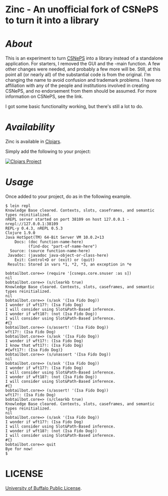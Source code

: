 Zinc - An unofficial fork of CSNePS to turn it into a library
======

# _About_

This is an experiment to turn [CSNePS](https://github.com/SNePS/CSNePS/tree/semtype-objectlang) into a library instead of a standalone application. For starters, I removed the GUI and the -main function. A few other changes were needed, and probably a few more will be. Still, at this point all (or nearly all) of the substantial code is from the original. I'm changing the name to avoid confusion and trademark problems. I have no affiliation with any of the people and institutions involved in creating CSNePS, and no endorsement from them should be assumed. For more information on CSNePS, see the link.

I got some basic functionality working, but there's still a lot to do.




# _Availability_

Zinc is available in [Clojars](https://clojars.org/).

Simply add the following to your project:

[![Clojars Project](http://clojars.org/org.clojars.martinodb/zinc/latest-version.svg)](http://clojars.org/org.clojars.martinodb/zinc)


# _Usage_

Once added to your project, do as in the following example.

```
$ lein repl
Knowledge Base cleared. Contexts, slots, caseframes, and semantic types reinitialized.
nREPL server started on port 38109 on host 127.0.0.1 - nrepl://127.0.0.1:38109
REPL-y 0.4.3, nREPL 0.5.3
Clojure 1.9.0
Java HotSpot(TM) 64-Bit Server VM 10.0.2+13
    Docs: (doc function-name-here)
          (find-doc "part-of-name-here")
  Source: (source function-name-here)
 Javadoc: (javadoc java-object-or-class-here)
    Exit: Control+D or (exit) or (quit)
 Results: Stored in vars *1, *2, *3, an exception in *e

bobtailbot.core=> (require '[csneps.core.snuser :as s])
nil
bobtailbot.core=> (s/clearkb true)
Knowledge Base cleared. Contexts, slots, caseframes, and semantic types reinitialized.
nil
bobtailbot.core=> (s/ask '(Isa Fido Dog))
I wonder if wft17?: (Isa Fido Dog)
I will consider using Slot&Path-Based inference.
I wonder if wft18?: (not (Isa Fido Dog))
I will consider using Slot&Path-Based inference.
#{}
bobtailbot.core=> (s/assert! '(Isa Fido Dog))
wft17!: (Isa Fido Dog)
bobtailbot.core=> (s/ask '(Isa Fido Dog))
I wonder if wft17!: (Isa Fido Dog)
I know that wft17!: (Isa Fido Dog)
#{wft17!: (Isa Fido Dog)}
bobtailbot.core=> (s/unassert '(Isa Fido Dog))
nil
bobtailbot.core=> (s/ask '(Isa Fido Dog))
I wonder if wft17?: (Isa Fido Dog)
I will consider using Slot&Path-Based inference.
I wonder if wft18?: (not (Isa Fido Dog))
I will consider using Slot&Path-Based inference.
#{}
bobtailbot.core=> (s/assert! '(Isa Fido Dog))
wft17!: (Isa Fido Dog)
bobtailbot.core=> (s/clearkb true)
Knowledge Base cleared. Contexts, slots, caseframes, and semantic types reinitialized.
nil
bobtailbot.core=> (s/ask '(Isa Fido Dog))
I wonder if wft17?: (Isa Fido Dog)
I will consider using Slot&Path-Based inference.
I wonder if wft18?: (not (Isa Fido Dog))
I will consider using Slot&Path-Based inference.
#{}
bobtailbot.core=> quit
Bye for now!
$
```




# LICENSE


[University of Buffalo Public License](https://cse.buffalo.edu/sneps/ubpl.pdf).
